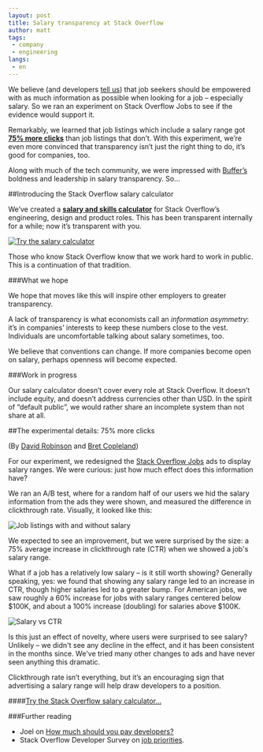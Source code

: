 ```yaml
---
layout: post
title: Salary transparency at Stack Overflow
author: matt
tags: 
 - company
 - engineering
langs:
 - en
---
```


We believe (and developers [tell us](http://stackoverflow.com/research/developer-survey-2016#work-job-priorities)) that job seekers should be empowered with as much information as possible when looking for a job – especially salary. So we ran an experiment on Stack Overflow Jobs to see if the evidence would support it.

Remarkably, we learned that job listings which include a salary range got **[75% more clicks](#75)** than job listings that don’t. With this experiment, we’re even more convinced that transparency isn’t just the right thing to do, it’s good for companies, too.

Along with much of the tech community, we were impressed with [Buffer’s]((https://buffer.com/salary)) boldness and leadership in salary transparency. So…

##Introducing the Stack Overflow salary calculator

We’ve created a **[salary and skills calculator](https://stackoverflow.com/company/salary)** for Stack Overflow’s engineering, design and product roles. This has been transparent internally for a while; now it’s transparent with you.

[![Try the salary calculator](http://i.stack.imgur.com/wucYG.png)](https://stackoverflow.com/company/salary)

Those who know Stack Overflow know that we work hard to work in public. This is a continuation of that tradition.

###What we hope

We hope that moves like this will inspire other employers to greater transparency.

A lack of transparency is what economists call an *information asymmetry*: it’s in companies’ interests to keep these numbers close to the vest. Individuals are uncomfortable talking about salary sometimes, too.

We believe that conventions can change. If more companies become open on salary, perhaps openness will become expected.

###Work in progress

Our salary calculator doesn’t cover every role at Stack Overflow. It doesn’t include equity, and doesn’t address currencies other than USD. In the spirit of “default public”, we would rather share an incomplete system than not share at all.

<a name="75"></a>
##The experimental details: 75% more clicks
 
(By [David Robinson](http://stackoverflow.com/users/712603/david-robinson) and [Bret Copleland](http://stackexchange.com/users/2545189/bret-copeland))

For our experiment, we redesigned the [Stack Overflow Jobs](https://stackoverflow.com/jobs) ads to display salary ranges. We were curious: just how much effect does this information have?

We ran an A/B test, where for a random half of our users we hid the salary information from the ads they were shown, and measured the difference in clickthrough rate. Visually, it looked like this:

![Job listings with and without salary](https://i.stack.imgur.com/sISz0.png)

We expected to see an improvement, but we were surprised by the size: a 75% average increase in clickthrough rate (CTR) when we showed a job's salary range.

What if a job has a relatively low salary – is it still worth showing? Generally speaking, yes: we found that showing any salary range led to an increase in CTR, though higher salaries led to a greater bump. For American jobs, we saw roughly a 60% increase for jobs with salary ranges centered below $100K, and about a 100% increase (doubling) for salaries above $100K.

![Salary vs CTR](https://i.stack.imgur.com/Q1kPQ.png)

Is this just an effect of novelty, where users were surprised to see salary? Unlikely – we didn't see any decline in the effect, and it has been consistent in the months since. We've tried many other changes to ads and have never seen anything this dramatic.

Clickthrough rate isn’t everything, but it’s an encouraging sign that advertising a salary range will help draw developers to a position.

####[Try the Stack Overflow salary calculator...](https://stackoverflow.com/company/salary)

###Further reading

- Joel on [How much should you pay developers?](https://blog.stackoverflow.com/2011/07/how-much-should-you-pay-developers/)
- Stack Overflow Developer Survey on [job priorities](http://stackoverflow.com/research/developer-survey-2016#work-job-priorities).
